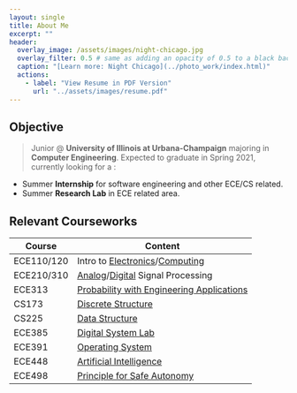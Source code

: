 ```yaml
---
layout: single
title: About Me
excerpt: ""
header:
  overlay_image: /assets/images/night-chicago.jpg
  overlay_filter: 0.5 # same as adding an opacity of 0.5 to a black background
  caption: "[Learn more: Night Chicago](../photo_work/index.html)"
  actions:
    - label: "View Resume in PDF Version"
      url: "../assets/images/resume.pdf"
---
```


<head>
    <meta charset="utf-8">
    <style>
        .button1 {
            -webkit-transition-duration: 0.5s;
            transition-duration: 0.5s;
            padding: 8px 16px;
            text-align: center;
            background-color: rgba(150,150,150,0.3);
            color: black;
            border: 0px solid #4CAF50;
            border-radius:5px;
        }
        .button1:hover {
            background-color: rgba(255,255,255,0.5);
            color: white;
        }
    </style>
</head>

<!-- <button class="button1"> <a  href="#top_of_resume"> Resume </a> </button>
<button class="button1"> [PDF Version](../assets/images/resume.pdf) </button>

<div id="top_of_resume"> </div> -->

## Objective



> Junior @ **University of Illinois at Urbana-Champaign** majoring in **Computer Engineering**. Expected to graduate in Spring 2021, currently looking for a :
* Summer **Internship** for software engineering and other ECE/CS related.
* Summer **Research Lab** in ECE related area.

## Relevant Courseworks

| Course  | Content |
| ------------- | ------------- |
| ECE110/120 | Intro to [Electronics](https://ece.illinois.edu/academics/courses/profile/ECE110)/[Computing](https://ece.illinois.edu/academics/courses/profile/ECE120)  |
| ECE210/310 | [Analog](https://ece.illinois.edu/academics/courses/profile/ECE210)/[Digital](https://ece.illinois.edu/academics/courses/profile/ECE310) Signal Processing |
| ECE313 | [Probability with Engineering Applications](https://ece.illinois.edu/academics/courses/profile/ECE313) |
| CS173 | [Discrete Structure](https://cs.illinois.edu/courses/profile/CS173) |
| CS225 | [Data Structure](https://cs.illinois.edu/courses/profile/CS225) |
| ECE385 | [Digital System Lab](https://ece.illinois.edu/academics/courses/profile/ECE385) |
| ECE391 | [Operating System](https://ece.illinois.edu/academics/courses/profile/ECE391) |
| ECE448 | [Artificial Intelligence](https://ece.illinois.edu/academics/courses/profile/ECE448) |
| ECE498 | [Principle for Safe Autonomy](https://publish.illinois.edu/safe-autonomy/) |





<!--
---
#### Education

---

**University of Illinois at Urbana-Champaign** - *Aug 2017 - May 2021*
<br>*- Champaign, IL*
<br>Bachelor of Science in *Computer Engineering*	- GPA: 3.76 / 4.00


* Relevant Courseworks: Data Structure, Digital System Lab, Computer System & Programming, Probability with Engineering Application, Analog/Digital Signal Processing...

---
#### Experience

---

**Malu Innovation**																													- **Shanghai, China**

*Software Engieering Intern, R&D Department*																	- *June 2019 - July 2019*

* Extracting and processing data from warehouse database, optimizing warehouse storage location.
* Extracting and transforming laser scan data from Lidar into usable data.
* Assisting R&D department, communicating between colleagues.

**Prevail Optoelectronics Equipment Co.,LTD**													        	- **Hangzhou, China**

*Maintenance Assistant*																							   	 -  *July 2018 - August 2018*

* Inspect damaged outdoor trunk amplifier (used for TV signal transmission), replace out malfunctioning or burned chips, transistors and fuses.
* Using multimeter and frequency analyzer to examine the circuit board and signal functionality.
* Assisting maintenance team, recording repair histories.

---
#### Project

---


<button class="button1">
**[Stickman Badminton](https://github.com/bznick98/ECE385/tree/master/Final_Project)**
</button>
**Video Game based on FPGA programming** -
**Champaign, IL**

* Implementing the game in hardware, supporting multiplayer using two keyboards(USB & PS/2).
* Implementing game graphics in frame buffer, connecting with VGA monitor.
* Complex game logic and state machine.


<button class="button1">
**[Car-Industry Database File Reader](https://github.com/CrysisDeu/malu_intern/tree/master/EXCEL_PROJECT_NEW)**
</button>																				- **Shanghai, China**

* Utilize file I/O, data structure and STL in C++ to process data information from car-industry data file.
* Organize information(such as auto parts and daily operation information) in hash-maps, search data in short time.

---
#### Activities

---

**Champaign Photography Association**																	- *September 2017 - Present*

* Organized a photography exhibition at a local coffee shop.
* Worked as an authorized agent in the association, make room reservations for activities.
* Developed a [time-lapse video](https://www.youtube.com/watch?v=D7_J1bN1dOU) with other members in the organization.

---
#### Skills

---

* C++, C, SystemVerilog, LC-3, MATLAB, Ubuntu, jekyll, Markdown, Arduino, Adobe Lightroom, Final Cut Pro, <button class="button1">[Photography](photo_work.html)</button> -->

